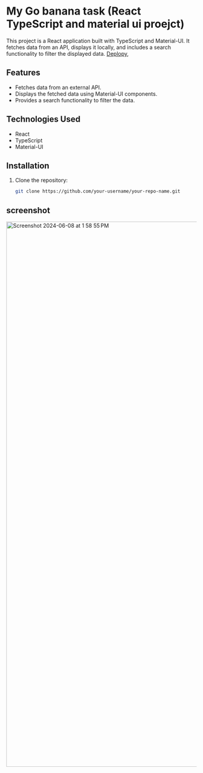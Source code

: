 # My Go banana task (React TypeScript and material ui proejct)

This project is a React application built with TypeScript and Material-UI. It fetches data from an API, displays it locally, and includes a search functionality to filter the displayed data.  [Deplopy](https://go-banana-task.vercel.app/),


## Features

- Fetches data from an external API.
- Displays the fetched data using Material-UI components.
- Provides a search functionality to filter the data.

## Technologies Used

- React
- TypeScript
- Material-UI

## Installation

1. Clone the repository:

   ```bash
   git clone https://github.com/your-username/your-repo-name.git
## screenshot
<img width="1440" alt="Screenshot 2024-06-08 at 1 58 55 PM" src="https://github.com/supriya224/go-banana-task/assets/52038704/f13aa4f8-c7ba-4021-bda4-a129a684cbec">


